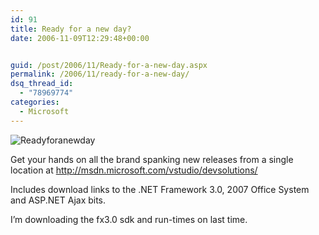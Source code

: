 ```yaml
---
id: 91
title: Ready for a new day?
date: 2006-11-09T12:29:48+00:00


guid: /post/2006/11/Ready-for-a-new-day.aspx
permalink: /2006/11/ready-for-a-new-day/
dsq_thread_id:
  - "78969774"
categories:
  - Microsoft
---
```

<p><img alt="Readyforanewday" src="http://www.merill.net/wp-content/uploads/binary/readyforanewday_small1.jpg" border="0" /></p>
<p>Get your hands on all the brand spanking new releases from a single location at <a href="http://msdn.microsoft.com/vstudio/devsolutions/">http://msdn.microsoft.com/vstudio/devsolutions/</a></p>
<p>Includes download links to the .NET Framework 3.0, 2007 Office System and ASP.NET Ajax bits.</p>
<p>I&rsquo;m downloading the fx3.0 sdk and run-times on last time.</p>